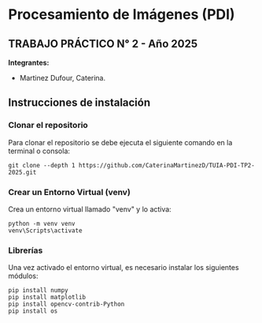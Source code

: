 # Procesamiento de Imágenes (PDI)
## TRABAJO PRÁCTICO N° 2 - Año 2025

**Integrantes:**
- Martinez Dufour, Caterina.

## Instrucciones de instalación
### Clonar el repositorio
Para clonar el repositorio se debe ejecuta el siguiente comando en la terminal o consola:

```
git clone --depth 1 https://github.com/CaterinaMartinezD/TUIA-PDI-TP2-2025.git
```
### Crear un Entorno Virtual (venv)
Crea un entorno virtual llamado "venv" y lo activa:

```
python -m venv venv
venv\Scripts\activate 
```

### Librerías
Una vez activado el entorno virtual, es necesario instalar los siguientes módulos:

```
pip install numpy 
pip install matplotlib 
pip install opencv-contrib-Python
pip install os
```
